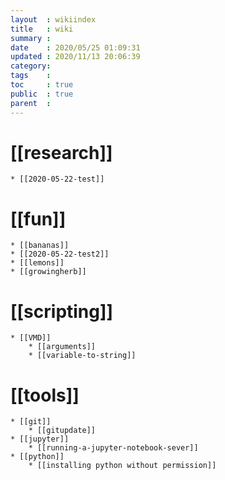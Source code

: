 ```yaml
---
layout  : wikiindex
title   : wiki 
summary : 
date    : 2020/05/25 01:09:31
updated : 2020/11/13 20:06:39
category:
tags    : 
toc     : true
public  : true
parent  : 
---
```

# [[research]]
	* [[2020-05-22-test]]

# [[fun]]
	* [[bananas]]	
	* [[2020-05-22-test2]]
	* [[lemons]]
	* [[growingherb]]

# [[scripting]]
	* [[VMD]]
		* [[arguments]]
		* [[variable-to-string]]

# [[tools]]
	* [[git]]
		* [[gitupdate]]
	* [[jupyter]]
		* [[running-a-jupyter-notebook-sever]]
	* [[python]] 
		* [[installing python without permission]]
